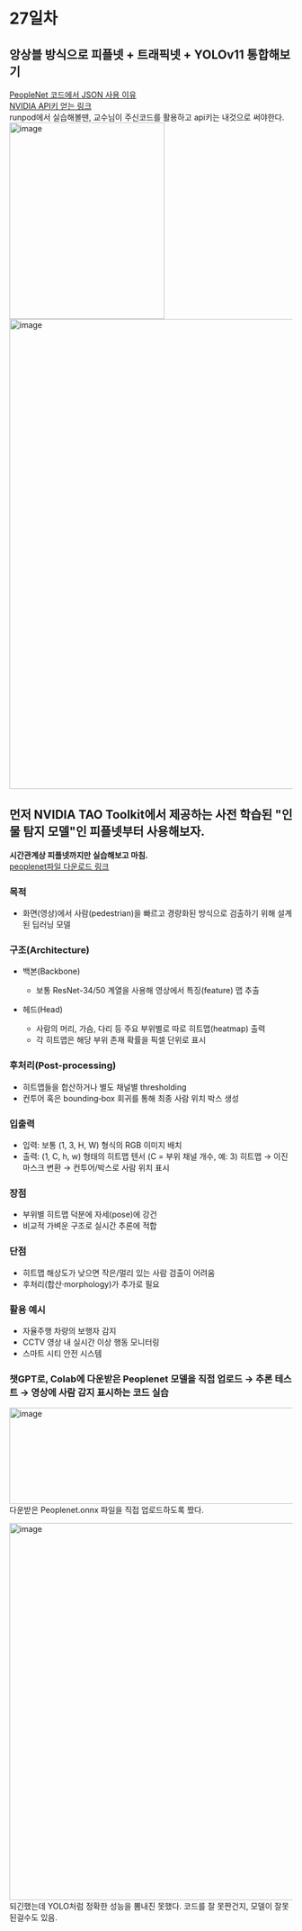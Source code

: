 # 27일차

## 앙상블 방식으로 피플넷 + 트래픽넷 + YOLOv11 통합해보기
[PeopleNet 코드에서 JSON 사용 이유](https://docs.google.com/document/d/1SnvIRPLFytKIlkodnae1Oy3yTGx06QKs6U2mvX7UhUw/edit?tab=t.0#heading=h.7bz91vm5rr3n)<br>
[NVIDIA API키 얻는 링크](https://org.ngc.nvidia.com/setup/api-keys)<br>
runpod에서 실습해볼땐, 교수님이 주신코드를 활용하고 api키는 내것으로 써야한다.<br> 
<img width="276" height="349" alt="image" src="https://github.com/user-attachments/assets/1809e4a5-c531-4bf5-bb4b-b1e66e675885" /><br>
<img width="1388" height="835" alt="image" src="https://github.com/user-attachments/assets/b5642df7-2700-43c1-b6d1-80f7062f5543" /><br>

## 먼저 NVIDIA TAO Toolkit에서 제공하는 사전 학습된 "인물 탐지 모델"인 피플넷부터 사용해보자.
**시간관계상 피플넷까지만 실습해보고 마침.**<br>
[peoplenet파일 다운로드 링크](https://catalog.ngc.nvidia.com/orgs/nvidia/teams/tao/models/peoplenet)<br>

### 목적
- 화면(영상)에서 사람(pedestrian)을 빠르고 경량화된 방식으로 검출하기 위해 설계된 딥러닝 모델

### 구조(Architecture)
- 백본(Backbone)
  - 보통 ResNet-34/50 계열을 사용해 영상에서 특징(feature) 맵 추출
  
- 헤드(Head)
  - 사람의 머리, 가슴, 다리 등 주요 부위별로 따로 히트맵(heatmap) 출력
  - 각 히트맵은 해당 부위 존재 확률을 픽셀 단위로 표시

### 후처리(Post-processing)
- 히트맵들을 합산하거나 별도 채널별 thresholding
- 컨투어 혹은 bounding‐box 회귀를 통해 최종 사람 위치 박스 생성

### 입출력
- 입력: 보통 (1, 3, H, W) 형식의 RGB 이미지 배치
- 출력: (1, C, h, w) 형태의 히트맵 텐서 (C = 부위 채널 개수, 예: 3)
  히트맵 → 이진 마스크 변환 → 컨투어/박스로 사람 위치 표시

### 장점
- 부위별 히트맵 덕분에 자세(pose)에 강건
- 비교적 가벼운 구조로 실시간 추론에 적합

### 단점
- 히트맵 해상도가 낮으면 작은/멀리 있는 사람 검출이 어려움
- 후처리(합산·morphology)가 추가로 필요

### 활용 예시
- 자율주행 차량의 보행자 감지
- CCTV 영상 내 실시간 이상 행동 모니터링
- 스마트 시티 안전 시스템

### 챗GPT로, Colab에 다운받은 Peoplenet 모델을 직접 업로드 → 추론 테스트 → 영상에 사람 감지 표시하는 코드 실습<br>
<img width="701" height="171" alt="image" src="https://github.com/user-attachments/assets/ced10690-4e96-4bef-bf65-90fa67de42c8" /><br>
다운받은 Peoplenet.onnx 파일을 직접 업로드하도록 짰다.<br>

<img width="1179" height="670" alt="image" src="https://github.com/user-attachments/assets/4b69cffc-5d89-4430-9a46-793bea520409" /><br>
되긴했는데 YOLO처럼 정확한 성능을 뽐내진 못했다. 코드를 잘 못짠건지, 모델이 잘못된걸수도 있음.
